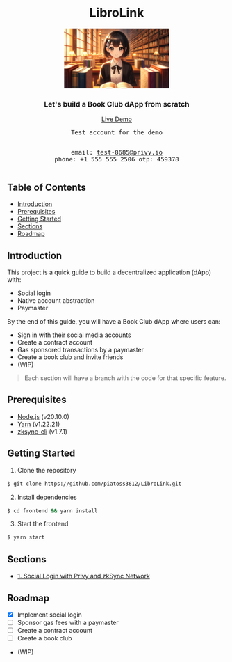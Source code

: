 <div align="center">

<h1>LibroLink</h1>
<img src="./assets/LibroNFT.png" width="48%" alt="LibroLink Logo">
<h3>Let's build a Book Club dApp from scratch</h3>
<a href="https://zk-sync-native-aa-demo.vercel.app/">Live Demo</a>
<br>
<pre>
Test account for the demo

email: test-8685@privy.io
phone: +1 555 555 2506
otp: 459378</pre>

</div>

## Table of Contents

- [Introduction](#introduction)
- [Prerequisites](#prerequisites)
- [Getting Started](#getting-started)
- [Sections](#sections)
- [Roadmap](#roadmap)

## Introduction

This project is a quick guide to build a decentralized application (dApp) with:

- Social login
- Native account abstraction
- Paymaster

By the end of this guide, you will have a Book Club dApp where users can:

- Sign in with their social media accounts
- Create a contract account
- Gas sponsored transactions by a paymaster
- Create a book club and invite friends
- (WIP)

> Each section will have a branch with the code for that specific feature.

## Prerequisites

- [Node.js](https://nodejs.org/en/) (v20.10.0)
- [Yarn](https://yarnpkg.com/getting-started/install) (v1.22.21)
- [zksync-cli](https://docs.zksync.io/build/tooling/zksync-cli/getting-started.html) (v1.7.1)

## Getting Started

1. Clone the repository

```bash
$ git clone https://github.com/piatoss3612/LibroLink.git
```

2. Install dependencies

```bash
$ cd frontend && yarn install
```

3. Start the frontend

```bash
$ yarn start
```

## Sections

- [1. Social Login with Privy and zkSync Network](https://github.com/piatoss3612/zkSync-native-aa-demo/tree/01.social-login)

## Roadmap

- [x] Implement social login
- [ ] Sponsor gas fees with a paymaster
- [ ] Create a contract account
- [ ] Create a book club
- (WIP)
